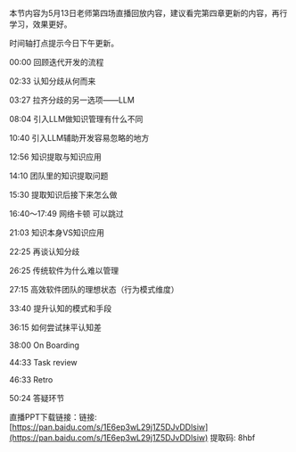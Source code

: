 本节内容为5月13日老师第四场直播回放内容，建议看完第四章更新的内容，再行学习，效果更好。

时间轴打点提示今日下午更新。

00:00 回顾迭代开发的流程

02:33 认知分歧从何而来

03:27 拉齐分歧的另一选项——LLM

08:04 引入LLM做知识管理有什么不同

10:40 引入LLM辅助开发容易忽略的地方

12:56 知识提取与知识应用

14:10 团队里的知识提取问题

15:30 提取知识后接下来怎么做

16:40～17:49 网络卡顿 可以跳过

21:03 知识本身VS知识应用

22:25 再谈认知分歧

26:25 传统软件为什么难以管理

27:15 高效软件团队的理想状态（行为模式维度）

33:40 提升认知的模式和手段

36:15 如何尝试抹平认知差

38:00 On Boarding

44:33 Task review

46:33 Retro

50:24 答疑环节

直播PPT下载链接：链接: [https://pan.baidu.com/s/1E6ep3wL29j1Z5DJvDDlsiw](https://pan.baidu.com/s/1E6ep3wL29j1Z5DJvDDlsiw) 提取码: 8hbf